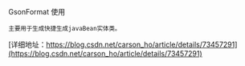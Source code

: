 
GsonFormat  使用
```
主要用于生成快捷生成javaBean实体类。

```
[详细地址：https://blog.csdn.net/carson_ho/article/details/73457291](https://blog.csdn.net/carson_ho/article/details/73457291)